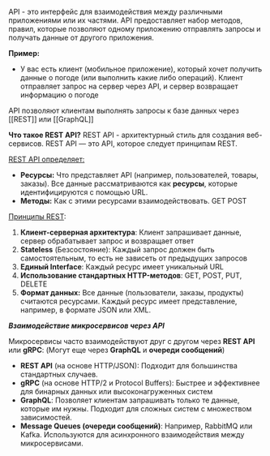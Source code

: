 
API - это интерфейс для взаимодействия между различными приложениями или их частями. 
API предоставляет набор методов, правил, которые позволяют одному приложению отправлять запросы и получать данные от другого приложения.

**Пример:**
- У вас есть клиент (мобильное приложение), который хочет получить данные о погоде (или выполнить какие либо операций). Клиент отправляет запрос на сервер через API, и сервер возвращает информацию о погоде

API позволяют клиентам выполнять запросы к базе данных через [[REST]] или [[GraphQL]]

**Что такое REST API?**
REST API - архитектурный стиль для создания веб-сервисов. REST API — это API, которое следует принципам REST.

<u>REST API определяет:</u>
- **Ресурсы:** Что представляет API (например, пользователей, товары, заказы). Все данные рассматриваются как **ресурсы**, которые идентифицируются с помощью URL.
- **Методы:** Как с этими ресурсами взаимодействовать. GET POST

<u>Принципы REST</u>:
1. **Клиент-серверная архитектура**: Клиент запрашивает данные, сервер обрабатывает запрос и возвращает ответ
2. **Stateless** (Безсостояние): Каждый запрос должен быть самостоятельным, то есть не зависеть от предыдущих запросов
3. **Единый Interface**: Каждый ресурс имеет уникальный URL
4. **Использование стандартных HTTP-методов**: GET, POST, PUT, DELETE
5. **Формат данных:** Все данные (пользователи, заказы, продукты) считаются ресурсами. Каждый ресурс имеет представление, например, в формате JSON или XML.


***Взаимодействие микросервисов через API***

Микросервисы часто взаимодействуют друг с другом через **REST API** или **gRPC**: (Могут еще через **GraphQL** и **очереди сообщений**)
- **REST API** (на основе HTTP/JSON): Подходит для большинства стандартных случаев.
- **gRPC** (на основе HTTP/2 и Protocol Buffers): Быстрее и эффективнее для бинарных данных или высоконагруженных систем
- **GraphQL**:
Позволяет клиентам запрашивать только те данные, которые им нужны.
Подходит для сложных систем с множеством зависимостей.
- **Message Queues (очереди сообщений)**:
Например, RabbitMQ или Kafka.
Используются для асинхронного взаимодействия между микросервисами.